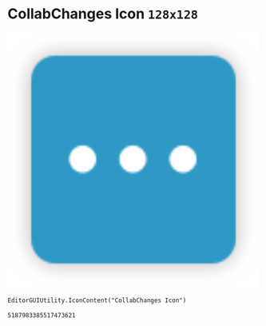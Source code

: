 # CollabChanges Icon `128x128`
<img src="/img/CollabChanges%20Icon.png" width=512 height=512>

``` CSharp
EditorGUIUtility.IconContent("CollabChanges Icon")
```
```
5187983385517473621
```
